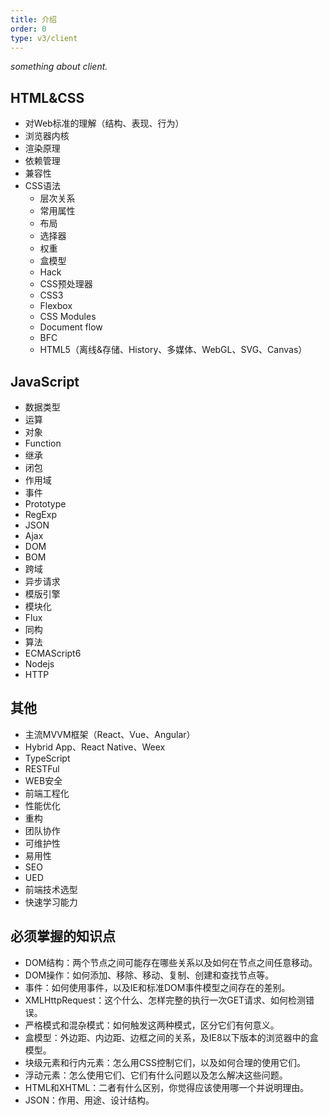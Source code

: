 ```yaml
---
title: 介绍
order: 0
type: v3/client
---
```


*something about client.*

## HTML&CSS
- 对Web标准的理解（结构、表现、行为）
- 浏览器内核
- 渲染原理
- 依赖管理
- 兼容性
- CSS语法
  - 层次关系
  - 常用属性
  - 布局
  - 选择器
  - 权重
  - 盒模型
  - Hack
  - CSS预处理器
  - CSS3
  - Flexbox
  - CSS Modules
  - Document flow
  - BFC
  - HTML5（离线&存储、History、多媒体、WebGL、SVG、Canvas）

## JavaScript
- 数据类型
- 运算
- 对象
- Function
- 继承
- 闭包
- 作用域
- 事件
- Prototype
- RegExp
- JSON
- Ajax
- DOM
- BOM
- 跨域
- 异步请求
- 模版引擎
- 模块化
- Flux
- 同构
- 算法
- ECMAScript6
- Nodejs
- HTTP

## 其他
- 主流MVVM框架（React、Vue、Angular）
- Hybrid App、React Native、Weex
- TypeScript
- RESTFul
- WEB安全
- 前端工程化
- 性能优化
- 重构
- 团队协作
- 可维护性
- 易用性
- SEO
- UED
- 前端技术选型
- 快速学习能力

## 必须掌握的知识点

- DOM结构：两个节点之间可能存在哪些关系以及如何在节点之间任意移动。
- DOM操作：如何添加、移除、移动、复制、创建和查找节点等。
- 事件：如何使用事件，以及IE和标准DOM事件模型之间存在的差别。
- XMLHttpRequest：这个什么、怎样完整的执行一次GET请求、如何检测错误。
- 严格模式和混杂模式：如何触发这两种模式，区分它们有何意义。
- 盒模型：外边距、内边距、边框之间的关系，及IE8以下版本的浏览器中的盒模型。
- 块级元素和行内元素：怎么用CSS控制它们，以及如何合理的使用它们。
- 浮动元素：怎么使用它们、它们有什么问题以及怎么解决这些问题。
- HTML和XHTML：二者有什么区别，你觉得应该使用哪一个并说明理由。
- JSON：作用、用途、设计结构。